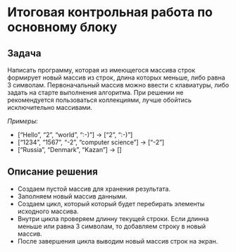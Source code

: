 # Итоговая контрольная работа по основному блоку

## Задача
Написать программу, которая из имеющегося массива строк формирует новый массив из строк, длина которых меньше, либо равна 3 символам. Первоначальный массив можно ввести с клавиатуры, либо задать на старте выполнения алгоритма. При решении не рекомендуется пользоваться коллекциями, лучше обойтись исключительно массивами.

*Примеры:*
+ [“Hello”, “2”, “world”, “:-)”] → [“2”, “:-)”]
+ [“1234”, “1567”, “-2”, “computer science”] → [“-2”]
+ [“Russia”, “Denmark”, “Kazan”] → []

## Описание решения
+ Создаем пустой массив для хранения результата.
+ Заполняем новый массив данными.
+ Создаем цикл, который который будет перебирать элементы исходного массива.
+ Внутри цикла проверяем длинну текущей строки. Если длинна меньше или равна 3 символам, то добавляем строку в новый массив.
+ После завершения цикла выводим новый массив строк на экран.
